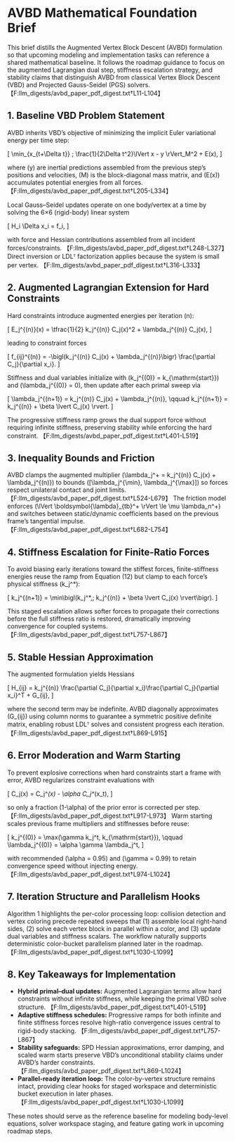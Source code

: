 # AVBD Mathematical Foundation Brief

This brief distills the Augmented Vertex Block Descent (AVBD) formulation so that upcoming modeling and implementation tasks can reference a shared mathematical baseline. It follows the roadmap guidance to focus on the augmented Lagrangian dual step, stiffness escalation strategy, and stability claims that distinguish AVBD from classical Vertex Block Descent (VBD) and Projected Gauss-Seidel (PGS) solvers. 【F:llm_digests/avbd_paper_pdf_digest.txt†L11-L104】

## 1. Baseline VBD Problem Statement
AVBD inherits VBD’s objective of minimizing the implicit Euler variational energy per time step:

\[
\min_{x_{t+\Delta t}} \; \frac{1}{2\Delta t^2}\lVert x - y \rVert_M^2 + E(x),
\]

where \(y\) are inertial predictions assembled from the previous step’s positions and velocities, \(M\) is the block-diagonal mass matrix, and \(E(x)\) accumulates potential energies from all forces. 【F:llm_digests/avbd_paper_pdf_digest.txt†L205-L334】

Local Gauss–Seidel updates operate on one body/vertex at a time by solving the 6×6 (rigid-body) linear system

\[
H_i \Delta x_i = f_i,
\]

with force and Hessian contributions assembled from all incident forces/constraints. 【F:llm_digests/avbd_paper_pdf_digest.txt†L248-L327】 Direct inversion or LDLᵀ factorization applies because the system is small per vertex. 【F:llm_digests/avbd_paper_pdf_digest.txt†L316-L333】

## 2. Augmented Lagrangian Extension for Hard Constraints
Hard constraints introduce augmented energies per iteration \(n\):

\[
E_j^{(n)}(x) = \tfrac{1}{2} k_j^{(n)} C_j(x)^2 + \lambda_j^{(n)} C_j(x),
\]

leading to constraint forces

\[
f_{ij}^{(n)} = -\bigl(k_j^{(n)} C_j(x) + \lambda_j^{(n)}\bigr) \frac{\partial C_j}{\partial x_i}.
\]

Stiffness and dual variables initialize with \(k_j^{(0)} = k_{\mathrm{start}}\) and \(\lambda_j^{(0)} = 0\), then update after each primal sweep via

\[
\lambda_j^{(n+1)} = k_j^{(n)} C_j(x) + \lambda_j^{(n)}, \qquad k_j^{(n+1)} = k_j^{(n)} + \beta \lvert C_j(x) \rvert.
\]

The progressive stiffness ramp grows the dual support force without requiring infinite stiffness, preserving stability while enforcing the hard constraint. 【F:llm_digests/avbd_paper_pdf_digest.txt†L401-L519】

## 3. Inequality Bounds and Friction
AVBD clamps the augmented multiplier \(\lambda_j^+ = k_j^{(n)} C_j(x) + \lambda_j^{(n)}\) to bounds \([\lambda_j^{\min}, \lambda_j^{\max}]\) so forces respect unilateral contact and joint limits. 【F:llm_digests/avbd_paper_pdf_digest.txt†L524-L679】 The friction model enforces \(\lVert \boldsymbol{\lambda}_{tb}^+ \rVert \le \mu \lambda_n^+\) and switches between static/dynamic coefficients based on the previous frame’s tangential impulse. 【F:llm_digests/avbd_paper_pdf_digest.txt†L682-L754】

## 4. Stiffness Escalation for Finite-Ratio Forces
To avoid biasing early iterations toward the stiffest forces, finite-stiffness energies reuse the ramp from Equation (12) but clamp to each force’s physical stiffness \(k_j^*\):

\[
k_j^{(n+1)} = \min\bigl(k_j^*,\; k_j^{(n)} + \beta \lvert C_j(x) \rvert\bigr).
\]

This staged escalation allows softer forces to propagate their corrections before the full stiffness ratio is restored, dramatically improving convergence for coupled systems. 【F:llm_digests/avbd_paper_pdf_digest.txt†L757-L867】

## 5. Stable Hessian Approximation
The augmented formulation yields Hessians

\[
H_{ij} = k_j^{(n)} \frac{\partial C_j}{\partial x_i}\frac{\partial C_j}{\partial x_i}^T + G_{ij},
\]

where the second term may be indefinite. AVBD diagonally approximates \(G_{ij}\) using column norms to guarantee a symmetric positive definite matrix, enabling robust LDLᵀ solves and consistent progress each iteration. 【F:llm_digests/avbd_paper_pdf_digest.txt†L869-L915】

## 6. Error Moderation and Warm Starting
To prevent explosive corrections when hard constraints start a frame with error, AVBD regularizes constraint evaluations with

\[
C_j(x) = C_j^*(x) - \alpha C_j^*(x_t),
\]

so only a fraction \(1-\alpha\) of the prior error is corrected per step. 【F:llm_digests/avbd_paper_pdf_digest.txt†L917-L973】 Warm starting scales previous frame multipliers and stiffnesses before reuse:

\[
k_j^{(0)} = \max(\gamma k_j^t, k_{\mathrm{start}}), \qquad \lambda_j^{(0)} = \alpha \gamma \lambda_j^t,
\]

with recommended \(\alpha = 0.95\) and \(\gamma = 0.99\) to retain convergence speed without injecting energy. 【F:llm_digests/avbd_paper_pdf_digest.txt†L974-L1024】

## 7. Iteration Structure and Parallelism Hooks
Algorithm 1 highlights the per-color processing loop: collision detection and vertex coloring precede repeated sweeps that (1) assemble local right-hand sides, (2) solve each vertex block in parallel within a color, and (3) update dual variables and stiffness scalars. The workflow naturally supports deterministic color-bucket parallelism planned later in the roadmap. 【F:llm_digests/avbd_paper_pdf_digest.txt†L1030-L1099】

## 8. Key Takeaways for Implementation
- **Hybrid primal–dual updates:** Augmented Lagrangian terms allow hard constraints without infinite stiffness, while keeping the primal VBD solve structure. 【F:llm_digests/avbd_paper_pdf_digest.txt†L401-L519】
- **Adaptive stiffness schedules:** Progressive ramps for both infinite and finite stiffness forces resolve high-ratio convergence issues central to rigid-body stacking. 【F:llm_digests/avbd_paper_pdf_digest.txt†L757-L867】
- **Stability safeguards:** SPD Hessian approximations, error damping, and scaled warm starts preserve VBD’s unconditional stability claims under AVBD’s harder constraints. 【F:llm_digests/avbd_paper_pdf_digest.txt†L869-L1024】
- **Parallel-ready iteration loop:** The color-by-vertex structure remains intact, providing clear hooks for staged workspace and deterministic bucket execution in later phases. 【F:llm_digests/avbd_paper_pdf_digest.txt†L1030-L1099】

These notes should serve as the reference baseline for modeling body-level equations, solver workspace staging, and feature gating work in upcoming roadmap steps.
